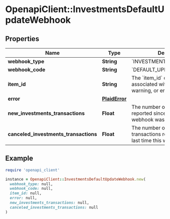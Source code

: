 # OpenapiClient::InvestmentsDefaultUpdateWebhook

## Properties

| Name | Type | Description | Notes |
| ---- | ---- | ----------- | ----- |
| **webhook_type** | **String** | &#x60;INVESTMENTS_TRANSACTIONS&#x60; |  |
| **webhook_code** | **String** | &#x60;DEFAULT_UPDATE&#x60; |  |
| **item_id** | **String** | The &#x60;item_id&#x60; of the Item associated with this webhook, warning, or error |  |
| **error** | [**PlaidError**](PlaidError.md) |  | [optional] |
| **new_investments_transactions** | **Float** | The number of new transactions reported since the last time this webhook was fired. |  |
| **canceled_investments_transactions** | **Float** | The number of canceled transactions reported since the last time this webhook was fired. |  |

## Example

```ruby
require 'openapi_client'

instance = OpenapiClient::InvestmentsDefaultUpdateWebhook.new(
  webhook_type: null,
  webhook_code: null,
  item_id: null,
  error: null,
  new_investments_transactions: null,
  canceled_investments_transactions: null
)
```


